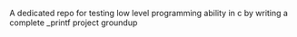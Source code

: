 A dedicated repo for testing low level programming ability in c by writing a complete _printf project groundup
